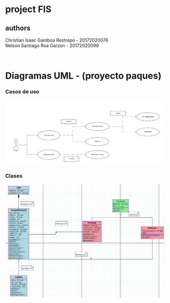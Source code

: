 # project FIS
## authors
Christian Isaac Gamboa Restrepo - 20172020076
<br>
Nelson Santiago Roa Garzon - 20172020099

<br>

# Diagramas UML - (proyecto paques)

### Casos de uso

![](DiagramasUML/Diagrama%20-%20caso%20de%20uso.JPG)

### Clases

![](DiagramasUML/Diagrama%20-%20clases.png)
